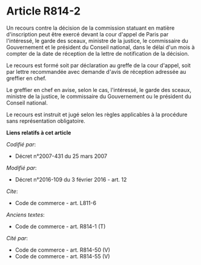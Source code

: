 # Article R814-2

Un recours contre la décision de la commission statuant en matière d'inscription peut être exercé devant la cour d'appel de
Paris par l'intéressé, le garde des sceaux, ministre de la justice, le commissaire du Gouvernement et le président du Conseil
national, dans le délai d'un mois à compter de la date de réception de la lettre de notification de la décision. 

Le recours est formé soit par déclaration au greffe de la cour d'appel, soit par lettre recommandée avec demande d'avis de
réception adressée au greffier en chef. 

Le greffier en chef en avise, selon le cas, l'intéressé, le garde des sceaux, ministre de la justice, le commissaire du
Gouvernement ou le président du Conseil national. 

Le recours est instruit et jugé selon les règles applicables à la procédure sans représentation obligatoire.

**Liens relatifs à cet article**

_Codifié par_:

  - Décret n°2007-431 du 25 mars 2007

_Modifié par_:

  - Décret n°2016-109 du 3 février 2016 - art. 12

_Cite_:

  - Code de commerce - art. L811-6

_Anciens textes_:

  - Code de commerce - art. R814-1 (T)

_Cité par_:

  - Code de commerce - art. R814-50 (V)
  - Code de commerce - art. R814-55 (V)
